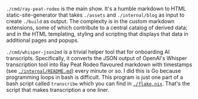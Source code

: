 `./cmd/ray-peat-rodeo` is the main show. It's a humble markdown to HTML static-site-generator that takes `./assets` and `./internal/blog` as input to create `./build` as output. The complexity is in the custom markdown extensions, some of which contribute to a central catalog of derived data; and in the HTML templating, styling and scripting that displays that data in additional pages and popups.

`./cmd/whisper-json2md` is a trivial helper tool that for onboarding AI transcripts. Specifically, it converts the JSON output of OpenAI's Whisper transcription tool into Ray Peat Rodeo flavoured markdown with timestamps (see [`./internal/README.md`](https://github.com/marcuswhybrow/ray-peat-rodeo/tree/main/internal)) every minute or so. I did this is Go because programming loops in bash is difficult. This program is just one part of a bash script called `transcribe` which you can find in [`./flake.nix`](https://github.com/marcuswhybrow/ray-peat-rodeo/blob/main/flake.nix). That's the script that makes transcription a one liner.
